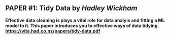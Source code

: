 
## PAPER #1: <b>Tidy Data by <i>Hadley Wickham</i>

Effective data cleaning is plays a vital role for data analyis and fitting a ML model to it. This paper introduces you to effective ways of data tidying.
https://vita.had.co.nz/papers/tidy-data.pdf
